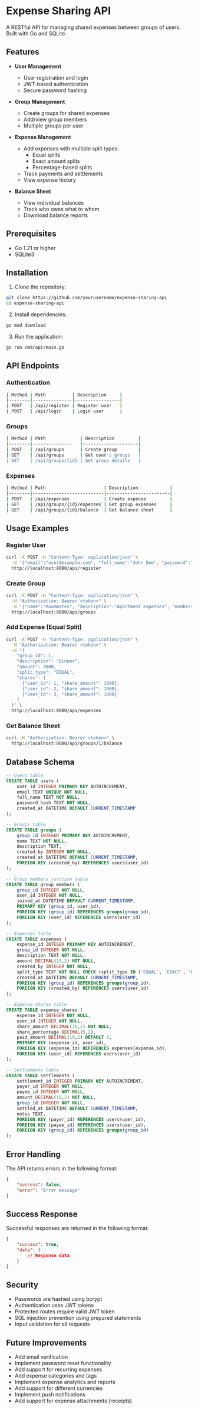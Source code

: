 # Expense Sharing API

A RESTful API for managing shared expenses between groups of users. Built with Go and SQLite.

## Features

- **User Management**
  - User registration and login
  - JWT-based authentication
  - Secure password hashing
  
- **Group Management**
  - Create groups for shared expenses
  - Add/view group members
  - Multiple groups per user
  
- **Expense Management**
  - Add expenses with multiple split types:
    - Equal splits
    - Exact amount splits
    - Percentage-based splits
  - Track payments and settlements
  - View expense history
  
- **Balance Sheet**
  - View individual balances
  - Track who owes what to whom
  - Download balance reports

## Prerequisites

- Go 1.21 or higher
- SQLite3

## Installation

1. Clone the repository:
```bash
git clone https://github.com/yourusername/expense-sharing-api
cd expense-sharing-api
```

2. Install dependencies:
```bash
go mod download
```

3. Run the application:
```bash
go run cmd/api/main.go
```

## API Endpoints

### Authentication
```bash
| Method | Path          | Description     |
|--------|---------------|-----------------|
| POST   | /api/register | Register user   |
| POST   | /api/login    | Login user      |
```
### Groups
```bash
| Method | Path             | Description         |
|--------|---------------   |---------------------|
| POST   | /api/groups      | Create group        |
| GET    | /api/groups      | Get user's groups   |
| GET    | /api/groups/{id} | Get group details   |
```
### Expenses
```bash
| Method | Path                      | Description            |
|--------|---------------------------|------------------------|
| POST   | /api/expenses             | Create expense         |
| GET    | /api/groups/{id}/expenses | Get group expenses     |
| GET    | /api/groups/{id}/balance  | Get balance sheet      |
```
## Usage Examples

### Register User
```bash
curl -X POST -H "Content-Type: application/json" \
  -d '{"email":"user@example.com", "full_name":"John Doe", "password":"password123"}' \
  http://localhost:8080/api/register
```

### Create Group
```bash
curl -X POST -H "Content-Type: application/json" \
  -H "Authorization: Bearer <token>" \
  -d '{"name":"Roommates", "description":"Apartment expenses", "members":[1,2,3]}' \
  http://localhost:8080/api/groups
```

### Add Expense (Equal Split)
```bash
curl -X POST -H "Content-Type: application/json" \
  -H "Authorization: Bearer <token>" \
  -d '{
    "group_id": 1,
    "description": "Dinner",
    "amount": 3000,
    "split_type": "EQUAL",
    "shares": [
      {"user_id": 1, "share_amount": 1000},
      {"user_id": 2, "share_amount": 1000},
      {"user_id": 3, "share_amount": 1000}
    ]
  }' \
  http://localhost:8080/api/expenses
```

### Get Balance Sheet
```bash
curl -H "Authorization: Bearer <token>" \
  http://localhost:8080/api/groups/1/balance
```

## Database Schema

```sql
-- Users table
CREATE TABLE users (
    user_id INTEGER PRIMARY KEY AUTOINCREMENT,
    email TEXT UNIQUE NOT NULL,
    full_name TEXT NOT NULL,
    password_hash TEXT NOT NULL,
    created_at DATETIME DEFAULT CURRENT_TIMESTAMP
);

-- Groups table
CREATE TABLE groups (
    group_id INTEGER PRIMARY KEY AUTOINCREMENT,
    name TEXT NOT NULL,
    description TEXT,
    created_by INTEGER NOT NULL,
    created_at DATETIME DEFAULT CURRENT_TIMESTAMP,
    FOREIGN KEY (created_by) REFERENCES users(user_id)
);

-- Group members junction table
CREATE TABLE group_members (
    group_id INTEGER NOT NULL,
    user_id INTEGER NOT NULL,
    joined_at DATETIME DEFAULT CURRENT_TIMESTAMP,
    PRIMARY KEY (group_id, user_id),
    FOREIGN KEY (group_id) REFERENCES groups(group_id),
    FOREIGN KEY (user_id) REFERENCES users(user_id)
);

-- Expenses table
CREATE TABLE expenses (
    expense_id INTEGER PRIMARY KEY AUTOINCREMENT,
    group_id INTEGER NOT NULL,
    description TEXT NOT NULL,
    amount DECIMAL(10,2) NOT NULL,
    created_by INTEGER NOT NULL,
    split_type TEXT NOT NULL CHECK (split_type IN ('EQUAL', 'EXACT', 'PERCENTAGE')),
    created_at DATETIME DEFAULT CURRENT_TIMESTAMP,
    FOREIGN KEY (group_id) REFERENCES groups(group_id),
    FOREIGN KEY (created_by) REFERENCES users(user_id)
);

-- Expense shares table
CREATE TABLE expense_shares (
    expense_id INTEGER NOT NULL,
    user_id INTEGER NOT NULL,
    share_amount DECIMAL(10,2) NOT NULL,
    share_percentage DECIMAL(5,2),
    paid_amount DECIMAL(10,2) DEFAULT 0,
    PRIMARY KEY (expense_id, user_id),
    FOREIGN KEY (expense_id) REFERENCES expenses(expense_id),
    FOREIGN KEY (user_id) REFERENCES users(user_id)
);

-- Settlements table
CREATE TABLE settlements (
    settlement_id INTEGER PRIMARY KEY AUTOINCREMENT,
    payer_id INTEGER NOT NULL,
    payee_id INTEGER NOT NULL,
    amount DECIMAL(10,2) NOT NULL,
    group_id INTEGER NOT NULL,
    settled_at DATETIME DEFAULT CURRENT_TIMESTAMP,
    notes TEXT,
    FOREIGN KEY (payer_id) REFERENCES users(user_id),
    FOREIGN KEY (payee_id) REFERENCES users(user_id),
    FOREIGN KEY (group_id) REFERENCES groups(group_id)
);
```

## Error Handling

The API returns errors in the following format:
```json
{
    "success": false,
    "error": "Error message"
}
```

## Success Response

Successful responses are returned in the following format:
```json
{
    "success": true,
    "data": {
        // Response data
    }
}
```

## Security

- Passwords are hashed using bcrypt
- Authentication uses JWT tokens
- Protected routes require valid JWT token
- SQL injection prevention using prepared statements
- Input validation for all requests

## Future Improvements

- Add email verification
- Implement password reset functionality
- Add support for recurring expenses
- Add expense categories and tags
- Implement expense analytics and reports
- Add support for different currencies
- Implement push notifications
- Add support for expense attachments (receipts)
